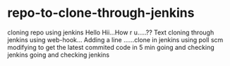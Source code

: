# repo-to-clone-through-jenkins
cloning repo using jenkins
Hello Hii...How r u.....??
Text cloning through jenkins using web-hook...
Adding a line ......clone in jenkins using poll scm
modifying to get the latest commited code in 5 min
going and checking jenkins
going and checking jenkins
